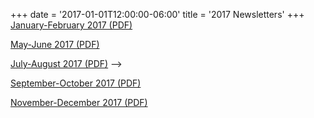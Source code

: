 +++
date = '2017-01-01T12:00:00-06:00'
title = '2017 Newsletters'
+++
[January-February 2017 (PDF)](/newsletters/2017-Jan-Feb.pdf)

<!-- [March-April 2017 (PDF)](/newsletters/2017-Mar-Apr.pdf) -->

[May-June 2017 (PDF)](/newsletters/2017-May-Jun.pdf)

[July-August 2017 (PDF)](/newsletters/2017-Jul-Aug.pdf) -->

[September-October 2017 (PDF)](/newsletters/2017-Sep-Oct.pdf)

[November-December 2017 (PDF)](/newsletters/2017-Nov-Dec.pdf)